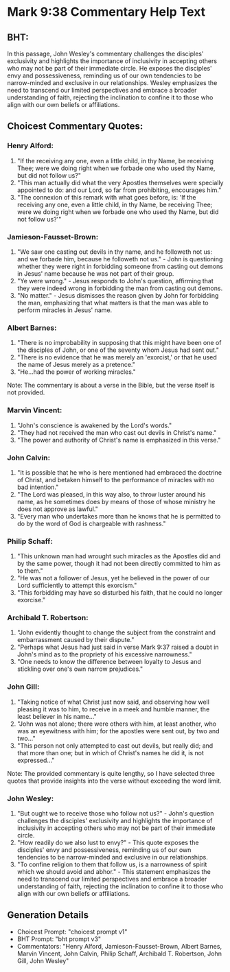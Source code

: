 # Mark 9:38 Commentary Help Text

## BHT:
In this passage, John Wesley's commentary challenges the disciples' exclusivity and highlights the importance of inclusivity in accepting others who may not be part of their immediate circle. He exposes the disciples' envy and possessiveness, reminding us of our own tendencies to be narrow-minded and exclusive in our relationships. Wesley emphasizes the need to transcend our limited perspectives and embrace a broader understanding of faith, rejecting the inclination to confine it to those who align with our own beliefs or affiliations.

## Choicest Commentary Quotes:
### Henry Alford:
1. "If the receiving any one, even a little child, in thy Name, be receiving Thee; were we doing right when we forbade one who used thy Name, but did not follow us?" 
2. "This man actually did what the very Apostles themselves were specially appointed to do: and our Lord, so far from prohibiting, encourages him."
3. "The connexion of this remark with what goes before, is: 'If the receiving any one, even a little child, in thy Name, be receiving Thee; were we doing right when we forbade one who used thy Name, but did not follow us?'"

### Jamieson-Fausset-Brown:
1. "We saw one casting out devils in thy name, and he followeth not us: and we forbade him, because he followeth not us." - John is questioning whether they were right in forbidding someone from casting out demons in Jesus' name because he was not part of their group.
2. "Ye were wrong." - Jesus responds to John's question, affirming that they were indeed wrong in forbidding the man from casting out demons.
3. "No matter." - Jesus dismisses the reason given by John for forbidding the man, emphasizing that what matters is that the man was able to perform miracles in Jesus' name.

### Albert Barnes:
1. "There is no improbability in supposing that this might have been one of the disciples of John, or one of the seventy whom Jesus had sent out."
2. "There is no evidence that he was merely an 'exorcist,' or that he used the name of Jesus merely as a pretence."
3. "He...had the power of working miracles."

Note: The commentary is about a verse in the Bible, but the verse itself is not provided.

### Marvin Vincent:
1. "John's conscience is awakened by the Lord's words."
2. "They had not received the man who cast out devils in Christ's name."
3. "The power and authority of Christ's name is emphasized in this verse."

### John Calvin:
1. "It is possible that he who is here mentioned had embraced the doctrine of Christ, and betaken himself to the performance of miracles with no bad intention." 
2. "The Lord was pleased, in this way also, to throw luster around his name, as he sometimes does by means of those of whose ministry he does not approve as lawful."
3. "Every man who undertakes more than he knows that he is permitted to do by the word of God is chargeable with rashness."

### Philip Schaff:
1. "This unknown man had wrought such miracles as the Apostles did and by the same power, though it had not been directly committed to him as to them."
2. "He was not a follower of Jesus, yet he believed in the power of our Lord sufficiently to attempt this exorcism."
3. "This forbidding may have so disturbed his faith, that he could no longer exorcise."

### Archibald T. Robertson:
1. "John evidently thought to change the subject from the constraint and embarrassment caused by their dispute."
2. "Perhaps what Jesus had just said in verse Mark 9:37 raised a doubt in John's mind as to the propriety of his excessive narrowness."
3. "One needs to know the difference between loyalty to Jesus and stickling over one's own narrow prejudices."

### John Gill:
1. "Taking notice of what Christ just now said, and observing how well pleasing it was to him, to receive in a meek and humble manner, the least believer in his name..."
2. "John was not alone; there were others with him, at least another, who was an eyewitness with him; for the apostles were sent out, by two and two..."
3. "This person not only attempted to cast out devils, but really did; and that more than one; but in which of Christ's names he did it, is not expressed..."

Note: The provided commentary is quite lengthy, so I have selected three quotes that provide insights into the verse without exceeding the word limit.

### John Wesley:
1. "But ought we to receive those who follow not us?" - John's question challenges the disciples' exclusivity and highlights the importance of inclusivity in accepting others who may not be part of their immediate circle.
2. "How readily do we also lust to envy?" - This quote exposes the disciples' envy and possessiveness, reminding us of our own tendencies to be narrow-minded and exclusive in our relationships.
3. "To confine religion to them that follow us, is a narrowness of spirit which we should avoid and abhor." - This statement emphasizes the need to transcend our limited perspectives and embrace a broader understanding of faith, rejecting the inclination to confine it to those who align with our own beliefs or affiliations.


## Generation Details
- Choicest Prompt: "choicest prompt v1"
- BHT Prompt: "bht prompt v3"
- Commentators: "Henry Alford, Jamieson-Fausset-Brown, Albert Barnes, Marvin Vincent, John Calvin, Philip Schaff, Archibald T. Robertson, John Gill, John Wesley"
